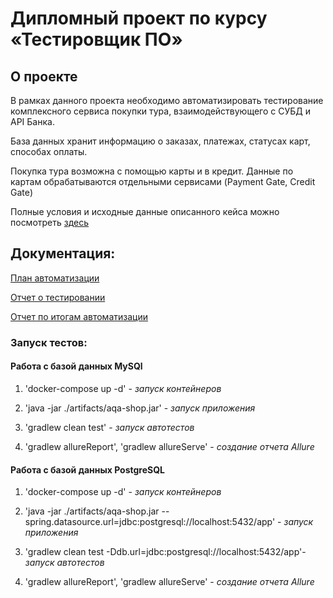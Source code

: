 # Дипломный проект по курсу «Тестировщик ПО»

## О проекте

В рамках данного проекта необходимо автоматизировать тестирование комплексного сервиса покупки тура, взаимодействующего с СУБД и API Банка.

База данных хранит информацию о заказах, платежах, статусах карт, способах оплаты.

Покупка тура возможна с помощью карты и в кредит. Данные по картам обрабатываются отдельными сервисами (Payment Gate, Credit Gate)

Полные условия и исходные данные описанного кейса можно посмотреть [здесь](https://github.com/netology-code/qa-diploma)

## Документация:

[План автоматизации](https://github.com/meleuz/Diploma/blob/master/Plan.md)

[Отчет о тестировании](https://github.com/meleuz/Diploma/blob/master/Report.md)

[Отчет по итогам автоматизации](https://github.com/meleuz/Diploma/blob/master/Summary.md)

### Запуск тестов:

#### Работа с базой данных MySQl

1. 'docker-compose up -d' - *запуск контейнеров*
   
2. 'java -jar ./artifacts/aqa-shop.jar' - *запуск приложения*
   
3. 'gradlew clean test' - *запуск автотестов*
   
4. 'gradlew allureReport', 'gradlew allureServe' - *создание отчета Allure*

#### Работа с базой данных PostgreSQL

1. 'docker-compose up -d' - *запуск контейнеров*
   
2. 'java -jar ./artifacts/aqa-shop.jar --spring.datasource.url=jdbc:postgresql://localhost:5432/app' - *запуск приложения*

3. 'gradlew clean test -Ddb.url=jdbc:postgresql://localhost:5432/app'- *запуск автотестов*

4. 'gradlew allureReport', 'gradlew allureServe' - *создание отчета Allure*
